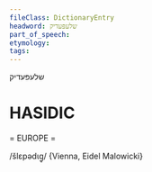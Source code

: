 ```yaml
---
fileClass: DictionaryEntry
headword: שלעפּעדיק
part_of_speech: 
etymology: 
tags: 
---
```

שלעפּעדיק

HASIDIC
=======
= EUROPE = 

/šlɛpədɩg̥/ {Vienna, Eidel Malowicki}